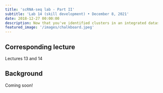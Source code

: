 ```yaml
---
title: 'scRNA-seq lab - Part II'
subtitle: 'Lab 14 (skill development) • December 8, 2021'
date: 2018-12-27 00:00:00
description: Now that you've identified clusters in an integrated dataset, we'll find cluster-specific genes and carry out functional enrichment analysis to understand what these genes might tell us about cell function.
featured_image: '/images/chalkboard.jpeg'
---
```


## Corresponding lecture

Lectures 13 and 14

## Background

Coming soon!